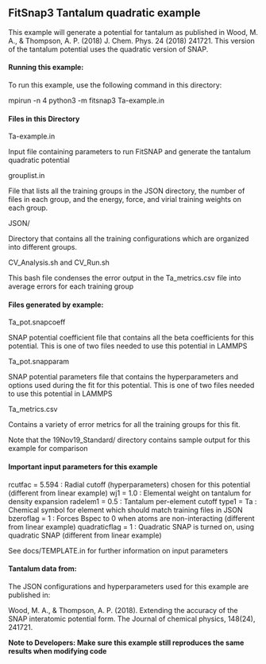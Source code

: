## FitSnap3 Tantalum quadratic example

This example will generate a potential for tantalum as published in 
Wood, M. A., & Thompson, A. P. (2018) J. Chem. Phys. 24 (2018) 241721.  This version 
of the tantalum potential uses the quadratic version of SNAP.

#### Running this example:

To run this example, use the following command in this directory:

mpirun -n 4 python3 -m fitsnap3 Ta-example.in

#### Files in this Directory

Ta-example.in 

Input file containing parameters to run FitSNAP and generate
the tantalum quadratic potential

grouplist.in

File that lists all the training groups in the JSON directory, 
the number of files in each group, and the energy, force, and virial training 
weights on each group.

JSON/

Directory that contains all the training configurations which are organized
into different groups.

CV_Analysis.sh and CV_Run.sh

This bash file condenses the error output in the Ta_metrics.csv file into 
average errors for each training group

#### Files generated by example:

Ta_pot.snapcoeff

SNAP potential coefficient file that contains all the beta coefficients for 
this potential.  This is one of two files needed to use this potential in LAMMPS

Ta_pot.snapparam

SNAP potential parameters file that contains the hyperparameters and options used during 
the fit for this potential.  This is one of two files needed to use this potential in LAMMPS

Ta_metrics.csv

Contains a variety of error metrics for all the training groups for this fit.

Note that the 19Nov19_Standard/ directory contains sample output for this example for comparison

#### Important input parameters for this example

rcutfac = 5.594 : Radial cutoff (hyperparameters) chosen for this potential (different from linear example)
wj1 = 1.0 : Elemental weight on tantalum for density expansion
radelem1 = 0.5 : Tantalum per-element cutoff 
type1 = Ta : Chemical symbol for element which should match training files in JSON
bzeroflag = 1 : Forces Bspec to 0 when atoms are non-interacting (different from linear example)
quadraticflag = 1 : Quadratic SNAP is turned on, using quadratic SNAP (different from linear example)

See docs/TEMPLATE.in for further information on input parameters

#### Tantalum data from:

The JSON configurations and hyperparameters used for this example are published in:

Wood, M. A., & Thompson, A. P. (2018). Extending the accuracy of
the SNAP interatomic potential form. The Journal of chemical
physics, 148(24), 241721. 


**Note to Developers: Make sure this example still reproduces the same results when modifying code**



